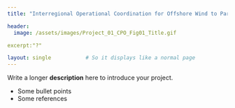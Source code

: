 ```yaml
---
title: "Interregional Operational Coordination for Offshore Wind to Participate in Multiple Regional Markets"

header:
  image: /assets/images/Project_01_CPO_Fig01_Title.gif

excerpt:"?"

layout: single           # So it displays like a normal page
---
```

Write a longer **description** here to introduce your project.

- Some bullet points
- Some references
